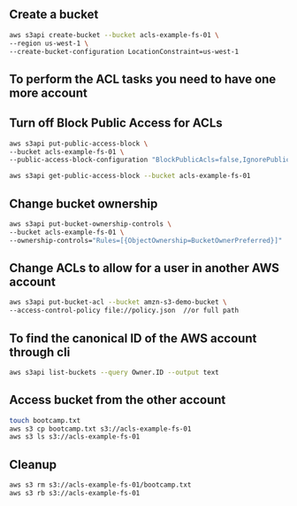 ## Create a bucket

```sh
aws s3api create-bucket --bucket acls-example-fs-01 \
--region us-west-1 \
--create-bucket-configuration LocationConstraint=us-west-1
``` 

## To perform the ACL tasks you need to have one more account
## Turn off Block Public Access for ACLs

```sh
aws s3api put-public-access-block \
--bucket acls-example-fs-01 \
--public-access-block-configuration "BlockPublicAcls=false,IgnorePublicAcls=false,BlockPublicPolicy=true,RestrictPublicBuckets=true"
```

```sh
aws s3api get-public-access-block --bucket acls-example-fs-01
```

## Change bucket ownership

```sh
aws s3api put-bucket-ownership-controls \
--bucket acls-example-fs-01 \
--ownership-controls="Rules=[{ObjectOwnership=BucketOwnerPreferred}]"
```
## Change ACLs to allow for a user in another AWS account

```sh
aws s3api put-bucket-acl --bucket amzn-s3-demo-bucket \
--access-control-policy file://policy.json  //or full path
```

## To find the canonical ID of the AWS account through cli

```sh
aws s3api list-buckets --query Owner.ID --output text
```

## Access bucket from the other account

```sh
touch bootcamp.txt
aws s3 cp bootcamp.txt s3://acls-example-fs-01
aws s3 ls s3://acls-example-fs-01
```

## Cleanup

```sh
aws s3 rm s3://acls-example-fs-01/bootcamp.txt
aws s3 rb s3://acls-example-fs-01
```